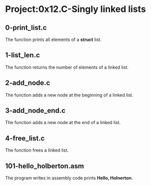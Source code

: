 # Project:0x12.C-Singly linked lists

## 0-print_list.c

The function prints all elements of a **struct** list.

## 1-list_len.c

The function returns the number of elements of a linked list.

## 2-add_node.c

The function adds a new node at the beginning of a linked list.

## 3-add_node_end.c

The function adds a new node at the end of a linked list.

## 4-free_list.c

The function frees a linked list.

## 101-hello_holberton.asm

The program writes in assembly code prints **Hello, Holnerton**.